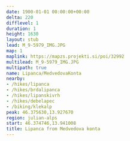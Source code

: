 ```yaml
---
date: 1900-01-01 00:00:00+00:00
delta: 220
difflevel: 1
duration: 1
height: 1630
layout: stub
lead: M_9-5979_IMG.JPG
map: 1
maplink: https://mapzs.projekti.si/poi/32992
multilead: M_9-5979_IMG.JPG
multipath: true
name: Lipanca/MedvedovaKonta
nearby:
- /hikes/lipanca
- /hikes/brdalipanca
- /hikes/lipanskivrh
- /hikes/debelapec
- /biking/klekalp
peak: 46.375630,13.927670
region: julian-alps
start: 46.374746,13.941008
title: Lipanca from Medvedova konta
---
```

